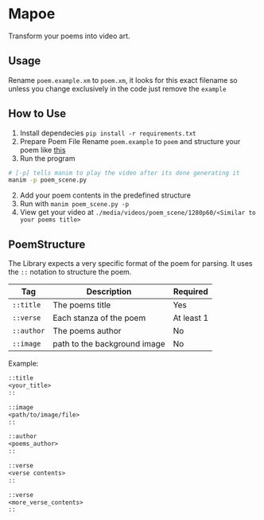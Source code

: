 # Mapoe
Transform your poems into video art.

## Usage

Rename `poem.example.xm` to `poem.xm`, it looks for this exact filename so unless you change exclusively
in the code just remove the `example`

## How to Use

1. Install dependecies
`pip install -r requirements.txt`
2. Prepare Poem File
Rename `poem.example` to `poem` and structure your poem like [this](##PoemStructure)
3. Run the program
```sh
# [-p] tells manim to play the video after its done generating it
manim -p poem_scene.py
```
2. Add your poem contents in the predefined structure
3. Run with `manim poem_scene.py -p`
4. View get your video at `./media/videos/poem_scene/1280p60/<Similar to your poems title>`

## PoemStructure
The Library expects a very specific format of the poem for parsing.
It uses the `::` notation to structure the poem.

 Tag       | Description                  | Required   |
---        | ---                          | ---        |
`::title`  | The poems title              | Yes        |
`::verse`  | Each stanza of the poem      | At least 1 |
`::author` | The poems author             | No         |
`::image`  | path to the background image | No         |

Example:
```txt
::title
<your_title>
::

::image
<path/to/image/file>
::

::author
<poems_author>
::

::verse
<verse contents>
::

::verse
<more_verse_contents>
::
```
